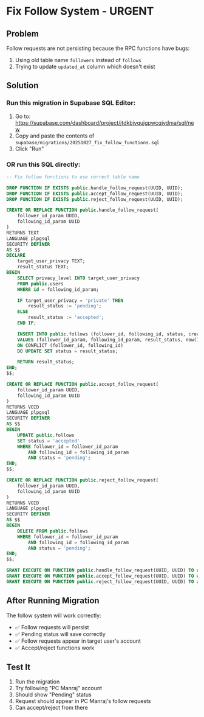 # Fix Follow System - URGENT

## Problem
Follow requests are not persisting because the RPC functions have bugs:
1. Using old table name `followers` instead of `follows`
2. Trying to update `updated_at` column which doesn't exist

## Solution

### Run this migration in Supabase SQL Editor:

1. Go to: https://supabase.com/dashboard/project/jtdkbjvqujgpwcqjydma/sql/new
2. Copy and paste the contents of `supabase/migrations/20251027_fix_follow_functions.sql`
3. Click "Run"

### OR run this SQL directly:

```sql
-- Fix follow functions to use correct table name

DROP FUNCTION IF EXISTS public.handle_follow_request(UUID, UUID);
DROP FUNCTION IF EXISTS public.accept_follow_request(UUID, UUID);
DROP FUNCTION IF EXISTS public.reject_follow_request(UUID, UUID);

CREATE OR REPLACE FUNCTION public.handle_follow_request(
    follower_id_param UUID,
    following_id_param UUID
)
RETURNS TEXT
LANGUAGE plpgsql
SECURITY DEFINER
AS $$
DECLARE
    target_user_privacy TEXT;
    result_status TEXT;
BEGIN
    SELECT privacy_level INTO target_user_privacy
    FROM public.users
    WHERE id = following_id_param;

    IF target_user_privacy = 'private' THEN
        result_status := 'pending';
    ELSE
        result_status := 'accepted';
    END IF;

    INSERT INTO public.follows (follower_id, following_id, status, created_at)
    VALUES (follower_id_param, following_id_param, result_status, now())
    ON CONFLICT (follower_id, following_id)
    DO UPDATE SET status = result_status;

    RETURN result_status;
END;
$$;

CREATE OR REPLACE FUNCTION public.accept_follow_request(
    follower_id_param UUID,
    following_id_param UUID
)
RETURNS VOID
LANGUAGE plpgsql
SECURITY DEFINER
AS $$
BEGIN
    UPDATE public.follows
    SET status = 'accepted'
    WHERE follower_id = follower_id_param
        AND following_id = following_id_param
        AND status = 'pending';
END;
$$;

CREATE OR REPLACE FUNCTION public.reject_follow_request(
    follower_id_param UUID,
    following_id_param UUID
)
RETURNS VOID
LANGUAGE plpgsql
SECURITY DEFINER
AS $$
BEGIN
    DELETE FROM public.follows
    WHERE follower_id = follower_id_param
        AND following_id = following_id_param
        AND status = 'pending';
END;
$$;

GRANT EXECUTE ON FUNCTION public.handle_follow_request(UUID, UUID) TO authenticated;
GRANT EXECUTE ON FUNCTION public.accept_follow_request(UUID, UUID) TO authenticated;
GRANT EXECUTE ON FUNCTION public.reject_follow_request(UUID, UUID) TO authenticated;
```

## After Running Migration

The follow system will work correctly:
- ✅ Follow requests will persist
- ✅ Pending status will save correctly
- ✅ Follow requests appear in target user's account
- ✅ Accept/reject functions work

## Test It

1. Run the migration
2. Try following "PC Manraj" account
3. Should show "Pending" status
4. Request should appear in PC Manraj's follow requests
5. Can accept/reject from there
